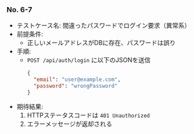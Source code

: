 ### No. 6-7

- テストケース名: 間違ったパスワードでログイン要求（異常系）
- 前提条件:  
  - 正しいメールアドレスがDBに存在、パスワードは誤り
- 手順:  
  - `POST /api/auth/login` に以下のJSONを送信
    ```json
    {
      "email": "user@example.com",
      "password": "wrongPassword"
    }
    ```
- 期待結果:  
  1. HTTPステータスコードは `401 Unauthorized`  
  2. エラーメッセージが返却される
